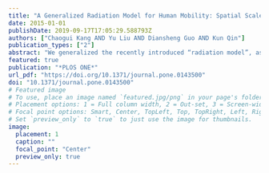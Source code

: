 ```yaml
---
title: "A Generalized Radiation Model for Human Mobility: Spatial Scale, Searching Direction and Trip Constraint"
date: 2015-01-01
publishDate: 2019-09-17T17:05:29.588793Z
authors: ["Chaogui Kang AND Yu Liu AND Diansheng Guo AND Kun Qin"]
publication_types: ["2"]
abstract: "We generalized the recently introduced “radiation model”, as an analog to the generalization of the classic “gravity model”, to consolidate its nature of universality for modeling diverse mobility systems. By imposing the appropriate scaling exponent λ, normalization factor κ and system constraints including searching direction and trip OD constraint, the generalized radiation model accurately captures real human movements in various scenarios and spatial scales, including two different countries and four different cities. Our analytical results also indicated that the generalized radiation model outperformed alternative mobility models in various empirical analyses."
featured: true
publication: "*PLOS ONE*"
url_pdf: "https://doi.org/10.1371/journal.pone.0143500"
doi: "10.1371/journal.pone.0143500"
# Featured image
# To use, place an image named `featured.jpg/png` in your page's folder.
# Placement options: 1 = Full column width, 2 = Out-set, 3 = Screen-width
# Focal point options: Smart, Center, TopLeft, Top, TopRight, Left, Right, BottomLeft, Bottom, BottomRight
# Set `preview_only` to `true` to just use the image for thumbnails.
image:
  placement: 1
  caption: ""
  focal_point: "Center"
  preview_only: true
---
```


